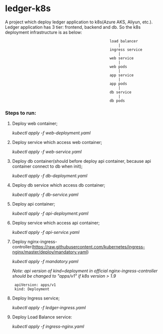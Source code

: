 # ledger-k8s

A project which deploy ledger application to k8s(Azure AKS, Aliyun, etc.). Ledger application has 3 tier:
frontend, backend and db. So the k8s deployment infrastructure is as below:
    
                                                    load balancer
                                                        |
                                                    ingress service
                                                        |
                                                    web service
                                                        |
                                                    web pods
                                                        |
                                                    app service
                                                        |
                                                    app pods
                                                        |
                                                    db service
                                                        |
                                                    db pods   

### Steps to run:

1. Deploy web container;

    *kubectl apply -f web-deployment.yaml*

2. Deploy service which access web container;

    *kubectl apply -f web-service.yaml*

3. Deploy db container(should before deploy api container, because api container connect to db when init);

    *kubectl apply -f db-deployment.yaml*

4. Deploy db service which access db container;

    *kubectl apply -f db-service.yaml*

5. Deploy api container;

    *kubectl apply -f api-deployment.yaml*

6. Deploy service which access api container;

    *kubectl apply -f api-service.yaml*

7. Deploy nginx-ingress-controller(https://raw.githubusercontent.com/kubernetes/ingress-nginx/master/deploy/mandatory.yaml)

    *kubectl apply -f mandatory.yaml*

   *Note: api version of kind=deployment in official nginx-ingress-controller should be changed to "apps/v1"*
   *if k8s version > 1.9* 

   ```
    apiVersion: apps/v1
    kind: Deployment
   ```

8. Deploy Ingress service;

    *kubectl apply -f ledger-ingress.yaml*

9. Deploy Load Balance service:

    *kubectl apply -f ingress-nginx.yaml*